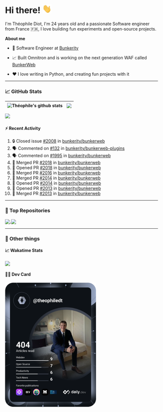 # Hi there! <img src="./wave.gif" width="30px" height="30px" />

I'm Théophile Diot, I'm 24 years old and a passionate Software engineer from France 🇫🇷, I love building fun experiments and open-source projects.

**About me**

- 💼 Software Engineer at [Bunkerity](https://www.bunkerity.com/)

- 📈 Built Omnitron and is working on the next generation WAF called [BunkerWeb](https://www.bunkerweb.io)

- ❤️ I love writing in Python, and creating fun projects with it

---

### 📈 GitHub Stats

| <img align="center" src="https://github-readme-stats.vercel.app/api?username=TheophileDiot&show_icons=true&include_all_commits=true&theme=algolia&hide_border=true&rank_icon=github" alt="Théophile's github stats" /> | <img align="center" src="https://github-readme-stats.vercel.app/api/top-langs/?username=TheophileDiot&layout=compact&theme=algolia&hide_border=true" /> |
| ---------------------------------------------------------------------------------------------------------------------------------------------------------------------------------------------------------------------- | ------------------------------------------------------------------------------------------------------------------------------------------------------- |

![](https://github-readme-activity-graph.vercel.app/graph?username=TheophileDiot&theme=tokyo-night)

#### :zap: Recent Activity

<!--START_SECTION:activity-->
1. 🔒 Closed issue [#2008](https://github.com/bunkerity/bunkerweb/issues/2008) in [bunkerity/bunkerweb](https://github.com/bunkerity/bunkerweb)
2. 🗣 Commented on [#132](https://github.com/bunkerity/bunkerweb-plugins/issues/132#issuecomment-2670927348) in [bunkerity/bunkerweb-plugins](https://github.com/bunkerity/bunkerweb-plugins)
3. 🗣 Commented on [#1995](https://github.com/bunkerity/bunkerweb/issues/1995#issuecomment-2670920927) in [bunkerity/bunkerweb](https://github.com/bunkerity/bunkerweb)
4. 🎉 Merged PR [#2018](https://github.com/bunkerity/bunkerweb/pull/2018) in [bunkerity/bunkerweb](https://github.com/bunkerity/bunkerweb)
5. 💪 Opened PR [#2018](https://github.com/bunkerity/bunkerweb/pull/2018) in [bunkerity/bunkerweb](https://github.com/bunkerity/bunkerweb)
6. 🎉 Merged PR [#2016](https://github.com/bunkerity/bunkerweb/pull/2016) in [bunkerity/bunkerweb](https://github.com/bunkerity/bunkerweb)
7. 🎉 Merged PR [#2014](https://github.com/bunkerity/bunkerweb/pull/2014) in [bunkerity/bunkerweb](https://github.com/bunkerity/bunkerweb)
8. 💪 Opened PR [#2014](https://github.com/bunkerity/bunkerweb/pull/2014) in [bunkerity/bunkerweb](https://github.com/bunkerity/bunkerweb)
9. 💪 Opened PR [#2013](https://github.com/bunkerity/bunkerweb/pull/2013) in [bunkerity/bunkerweb](https://github.com/bunkerity/bunkerweb)
10. 🎉 Merged PR [#2013](https://github.com/bunkerity/bunkerweb/pull/2013) in [bunkerity/bunkerweb](https://github.com/bunkerity/bunkerweb)
<!--END_SECTION:activity-->

---

### 🔧 Top Repositories

<a href="https://github.com/bunkerity/bunkerweb">
  <img align="center" src="https://github-readme-stats.vercel.app/api/pin/?username=Bunkerity&repo=bunkerweb&theme=algolia" />
</a>
<a href="https://github.com/TheophileDiot/Omnitron">
  <img align="center" src="https://github-readme-stats.vercel.app/api/pin/?username=TheophileDiot&repo=Omnitron&theme=algolia" />
</a>

---

### 🎉 Other things

#### 📈 Wakatime Stats

<a href="https://wakatime.com/@theophile_bunkerity">
  <img align="center" src="https://github-readme-stats.vercel.app/api/wakatime?username=3aa5ce41-c253-43d9-8441-a721e446a45f&layout=compact&theme=algolia" />
</a>

#### 👨‍💻 Dev Card

<a href="https://app.daily.dev/TheophileDt">
  <img src="./devcard.svg" width="300" alt="Théophile Diot's Dev Card"/>
</a>
